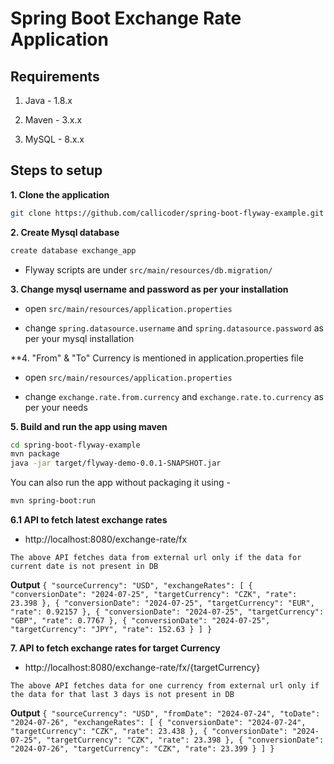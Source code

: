 # Spring Boot Exchange Rate Application


## Requirements

1. Java - 1.8.x

2. Maven - 3.x.x

3. MySQL - 8.x.x

## Steps to setup

**1. Clone the application**

```bash
git clone https://github.com/callicoder/spring-boot-flyway-example.git
```

**2. Create Mysql database**
```bash
create database exchange_app
```
+ Flyway scripts are under `src/main/resources/db.migration/`



**3. Change mysql username and password as per your installation**

+ open `src/main/resources/application.properties`

+ change `spring.datasource.username` and `spring.datasource.password` as per your mysql installation


**4. "From" & "To" Currency is mentioned in application.properties file

+ open `src/main/resources/application.properties`

+ change `exchange.rate.from.currency` and `exchange.rate.to.currency` as per your needs


**5. Build and run the app using maven**

```bash
cd spring-boot-flyway-example
mvn package
java -jar target/flyway-demo-0.0.1-SNAPSHOT.jar
```

You can also run the app without packaging it using -

```bash
mvn spring-boot:run
```

**6.1 API to fetch latest exchange rates**
+ http://localhost:8080/exchange-rate/fx
```
The above API fetches data from external url only if the data for current date is not present in DB
```
**Output**
`
{
"sourceCurrency": "USD",
"exchangeRates": [
{
"conversionDate": "2024-07-25",
"targetCurrency": "CZK",
"rate": 23.398
},
{
"conversionDate": "2024-07-25",
"targetCurrency": "EUR",
"rate": 0.92157
},
{
"conversionDate": "2024-07-25",
"targetCurrency": "GBP",
"rate": 0.7767
},
{
"conversionDate": "2024-07-25",
"targetCurrency": "JPY",
"rate": 152.63
}
]
}
`


**7. API to fetch exchange rates for target Currency**
+ http://localhost:8080/exchange-rate/fx/{targetCurrency}
```
The above API fetches data for one currency from external url only if the data for that last 3 days is not present in DB
```
**Output**
`
{
"sourceCurrency": "USD",
"fromDate": "2024-07-24",
"toDate": "2024-07-26",
"exchangeRates": [
{
"conversionDate": "2024-07-24",
"targetCurrency": "CZK",
"rate": 23.438
},
{
"conversionDate": "2024-07-25",
"targetCurrency": "CZK",
"rate": 23.398
},
{
"conversionDate": "2024-07-26",
"targetCurrency": "CZK",
"rate": 23.399
}
]
}
`